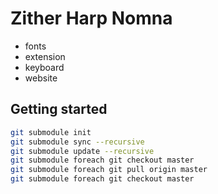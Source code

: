 # Zither Harp Nomna

- fonts
- extension
- keyboard
- website

## Getting started
```sh
git submodule init
git submodule sync --recursive
git submodule update --recursive
git submodule foreach git checkout master
git submodule foreach git pull origin master
git submodule foreach git checkout master
```